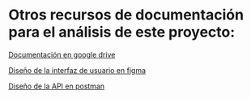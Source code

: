 # Otros recursos de documentación para el análisis de este proyecto:

[Documentación en google drive](https://drive.google.com/drive/folders/1YIkwDC7pDNKZxclrffwLLybp9hYjsm9r?usp=sharing)


[Diseño de la interfaz de usuario en figma](https://www.figma.com/file/8kuuMzUQbZ60U2rH85YCj3/Prueba?node-id=0%3A1&t=mDOHwQvPSzClF6PT-1)

[Diseño de la API en postman](https://app.getpostman.com/join-team?invite_code=11101c582312d997ebcc088d51096ee1&target_code=bc5824daba8e058b0d0749ad928de56f)